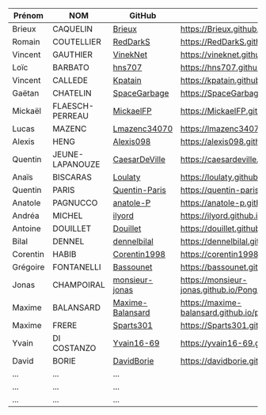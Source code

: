 | Prénom              | NOM              | GitHub                                                        | Pong                                        |
| ------------------- |----------------  | ------------------------------------------------------------- | --------------------------------------------------------- |
| Brieux              | CAQUELIN         | [Brieux](https://github.com/Brieux)                           | https://Brieux.github.io/Pong/index.html   |
| Romain              | COUTELLIER       | [RedDarkS](https://github.com/RedDarkS)                       | https://RedDarkS.github.io/pong/index.html |
| Vincent             | GAUTHIER         | [VinekNet](https://github.com/VinekNet)                       |https://vineknet.github.io/PONG/index.html |
| Loïc                | BARBATO          | [hns707](https://github.com/hns707)                           | https://hns707.github.io/pong/          |
| Vincent             | CALLEDE          | [Kpatain](https://github.com/Kpatain)                         | https://kpatain.github.io/pong/index.html    |
| Gaëtan              | CHATELIN         | [SpaceGarbage](https://github.com/SpaceGarbage)               | https://SpaceGarbage.github.io/Pong/index.html|
| Mickaël             | FLAESCH-PERREAU  | [MickaelFP](https://github.com/MickaelFP)                     |https://MickaelFP.github.io/Pong/index.html|
| Lucas               | MAZENC           | [Lmazenc34070](https://github.com/Lmazenc34070)               | https://lmazenc34070.github.io/Pong/index.html |
| Alexis              | HENG             | [Alexis098](https://github.com/Alexis098)                     | https://alexis098.github.io/pong/index.html    |
| Quentin             | JEUNE-LAPANOUZE  | [CaesarDeVille](https://github.com/CaesarDeVille)             |https://caesardeville.github.io/Pong/index.html |
| Anaïs               | BISCARAS         | [Loulaty](https://github.com/Loulaty)                         | https://loulaty.github.io/pong|
| Quentin             | PARIS            | [Quentin-Paris](https://github.com/Quentin-Paris)             | https://quentin-paris.github.io/PONG/  |
| Anatole             | PAGNUCCO         | [anatole-P](https://github.com/anatole-P)                     | https://anatole-p.github.io/Pong/index.html|
| Andréa              | MICHEL           | [ilyord](https://github.com/ilyord)                           |   https://ilyord.github.io/Pong/index.html       |
| Antoine             | DOUILLET         | [Douillet](https://github.com/Douillet)                       | https://douillet.github.io/pong/     |
| Bilal               | DENNEL           | [dennelbilal](https://github.com/dennelbilal)                 | https://dennelbilal.github.io/Pong/index.html|
| Corentin            | HABIB            | [Corentin1998](https://github.com/Corentin1998)               | https://corentin1998.github.io/Pong/index.html |
| Grégoire            | FONTANELLI       | [Bassounet](https://github.com/Bassounet)                     | https://bassounet.github.io/PONG/|
| Jonas               | CHAMPOIRAL       | [monsieur-jonas](https://github.com/monsieur-jonas)           | https://monsieur-jonas.github.io/Pong/index.html|
| Maxime              | BALANSARD        | [Maxime-Balansard](https://github.com/Maxime-Balansard)       | https://maxime-balansard.github.io/pong/index.html     |
| Maxime              | FRERE            | [Sparts301](https://github.com/Sparts301)                     | https://Sparts301.github.io/Pong |
| Yvain               | DI COSTANZO      | [Yvain16-69](https://github.com/Yvain16-69)                   |https://yvain16-69.github.io/PONG/index.html |
| David               | BORIE            | [DavidBorie](https://github.com/DavidBorie)                   | https://davidborie.github.io/Pong/  |
| ...       | ...         |   ... |
| ...       | ...         |   ... |
| ...       | ...         |   ... |
